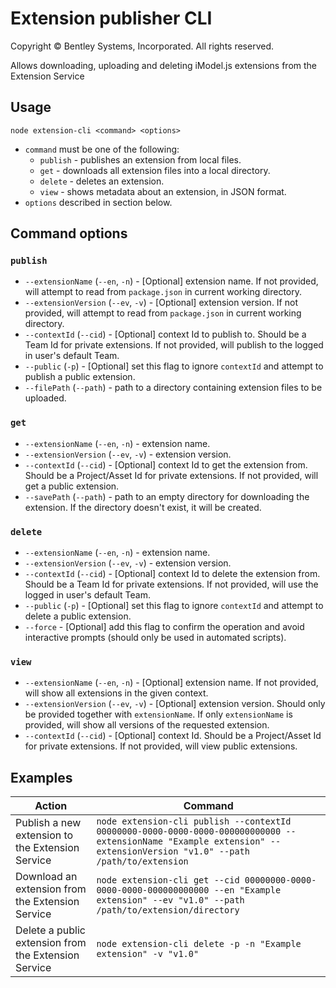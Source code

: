 # Extension publisher CLI

Copyright © Bentley Systems, Incorporated. All rights reserved.

Allows downloading, uploading and deleting iModel.js extensions from the Extension Service

## Usage

`node extension-cli <command> <options>`

- `command` must be one of the following:
  - `publish` - publishes an extension from local files.
  - `get` - downloads all extension files into a local directory.
  - `delete` - deletes an extension.
  - `view` - shows metadata about an extension, in JSON format.
- `options` described in section below.

## Command options

### `publish`

- `--extensionName` (`--en`, `-n`) - [Optional] extension name. If not provided, will attempt to read from `package.json` in current working directory.
- `--extensionVersion` (`--ev`, `-v`) - [Optional] extension version. If not provided, will attempt to read from `package.json` in current working directory.
- `--contextId` (`--cid`) - [Optional] context Id to publish to. Should be a Team Id for private extensions. If not provided, will publish to the logged in user's default Team.
- `--public` (`-p`) - [Optional] set this flag to ignore `contextId` and attempt to publish a public extension.
- `--filePath` (`--path`) - path to a directory containing extension files to be uploaded.

### `get`

- `--extensionName` (`--en`, `-n`) - extension name.
- `--extensionVersion` (`--ev`, `-v`) - extension version.
- `--contextId` (`--cid`) - [Optional] context Id to get the extension from. Should be a Project/Asset Id for private extensions. If not provided, will get a public extension.
- `--savePath` (`--path`) - path to an empty directory for downloading the extension. If the directory doesn't exist, it will be created.

### `delete`

- `--extensionName` (`--en`, `-n`) - extension name.
- `--extensionVersion` (`--ev`, `-v`) - extension version.
- `--contextId` (`--cid`) - [Optional] context Id to delete the extension from. Should be a Team Id for private extensions. If not provided, will use the logged in user's default Team.
- `--public` (`-p`) - [Optional] set this flag to ignore `contextId` and attempt to delete a public extension.
- `--force` - [Optional] add this flag to confirm the operation and avoid interactive prompts (should only be used in automated scripts).

### `view`

- `--extensionName` (`--en`, `-n`) - [Optional] extension name. If not provided, will show all extensions in the given context.
- `--extensionVersion` (`--ev`, `-v`) - [Optional] extension version. Should only be provided together with `extensionName`. If only `extensionName` is provided, will show all versions of the requested extension.
- `--contextId` (`--cid`) - [Optional] context Id. Should be a Project/Asset Id for private extensions. If not provided, will view public extensions.

## Examples

| Action | Command |
|-|-|
| Publish a new extension to the Extension Service | `node extension-cli publish --contextId 00000000-0000-0000-0000-000000000000 --extensionName "Example extension" --extensionVersion "v1.0" --path /path/to/extension` |
| Download an extension from the Extension Service | `node extension-cli get --cid 00000000-0000-0000-0000-000000000000 --en "Example extension" --ev "v1.0" --path /path/to/extension/directory` |
| Delete a public extension from the Extension Service | `node extension-cli delete -p -n "Example extension" -v "v1.0"` |
